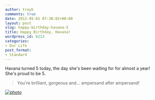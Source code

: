 ```yaml
---
author: troyh
comments: true
date: 2012-05-01 07:38:02+00:00
layout: post
slug: happy-birthday-havana-5
title: Happy Birthday, Havana!
wordpress_id: 6213
categories:
- Our Life
post_format:
- Standard
---
```


Havana turned 5 today, the day she's been waiting for for almost a year! She's proud to be 5.




<blockquote>You're brilliant, gorgeous and... ampersand after ampersand!</blockquote>



[![photo](http://farm9.staticflickr.com/8158/7134621385_59e1f3ba4b.jpg)](http://www.flickr.com/photos/troyh/7134621385/)
